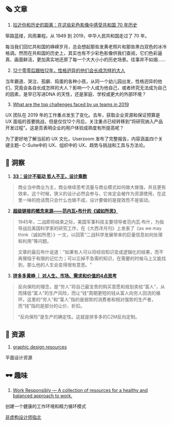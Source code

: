 ##  🗞 文章

1. [拉近你和历史的距离：在这些彩色影像中感受共和国 70 年历史](https://sspai.com/post/56876)

筚路蓝缕，风雨兼程。从 1949 到 2019，中华人民共和国走过了 70 年。

每当我们回忆共和国的峥嵘岁月，总会想起那些发黄老照片和那些黑白双色的冰冷格调。然而在共和国的历史上，其实也有不少彩色影像供我们查阅，它们色彩逼真、画面鲜活，更加真实地还原了每一个大大小小的历史场景。往事并不如烟……

2. [12个零零后跟拍12年，性格迥异的他们会长成怎样的大人](https://new.qq.com/omn/20190912/20190912A06O6900.html)

当年霸道、哭泣、孤僻、捣蛋的各种小孩，从同一个幼儿园出发，性格迥异的他们，究竟会各自长成怎样的大人？影响一个人成为他自己，或者终究无法成为自己的因素，是早已写进DNA 的天性，还是家庭、学校或更大的外部环境？

3. [What are the top challenges faced by ux teams in 2019](https://www.userzoom.com/blog/what-are-the-top-challenges-faced-by-ux-teams-in-2019-infographic/)

UX 团队在 2019 年的工作重点发生了变化。去年，获取企业资源和保证预算是 UX 面临的首要挑战，但是仅仅12个月后，关注重点已经转移到“将研究纳入产品开发过程”。这是否表明企业的用户体验成熟度有所提高呢？

为了更好地了解当前的 UX 文化，Userzoom 发布了完整报告，内容涵盖四个关键主题– C-Suite中的 UX、组织中的 UX、趋势与挑战和工具与方法论。

## 💬 洞察

1. **[33：设计不驱动 哲人不王，设计乘数](https://zhuanlan.zhihu.com/p/84835508)**

> 商业当中商业为主，商业继续思考流量与商业模式如何做大做强，并且更有效率，这个时候，狭义的设计必然会参与，它肯定会被作为资源使用，在这里一味的抢话筒只会什么也做不成，设计要做的是提效而不是驱动。

2. **[超级链接的概念来源——范内瓦•布什的《诚如所思》](https://mp.weixin.qq.com/s/F_n35M3S97WDmClT-2V3EA)**

> 1945年，二战即将结束之际，美国军事科技主要领导者范内瓦·布什，为指导战后美国科学家的研究工作，在《大西洋月刊》上发表了《as we may think（诚如所思）》一文，以回答“二战科学发展带来的巨量信息如何处理和利用”等问题。
>
> 文章的最后布什说道："如果有人可以将经验知识变成逻辑化的结果，而不再懊恼于有限的记忆力；可以忘掉不急需的知识，在需要的时候马上又能找到，那么他的人生会变得很有意思。"

3. **[拼多多黄峥 ｜ 对人生、市场、需求和价值的4点思考](https://www.yuque.com/xuyingxiniot/final/gxep8g)**

> 反向保险的理念，是“穷人”将自己最宝贵的购买意愿和规划卖给“富人”，从而降低“富人”的生产风险，而让“钱”周期更短的钱从富人向穷人回流的循环。这里的“穷人”和“富人”指的是弱势的消费者和相对强势的生产者，而“钱”指的是部分的让价、折扣。
>
> “反向保险”是生产的确定性。这就是拼多多的C2M反向定制。

## 💎 资源

1. [graphic design resources](https://www.inspirationdesignresource.com/graphic-design-resources/?ref=webdesignernews.com)

平面设计资源

## 🕶 趣味

1. [Work Responsibly — A collection of resources for a healthy and balanced approach to work.](https://www.workresponsibly.org/)

创建一个健康的工作环境和精力循环模式

[非虚构设计师指北](https://www.yuque.com/lynnete/design)